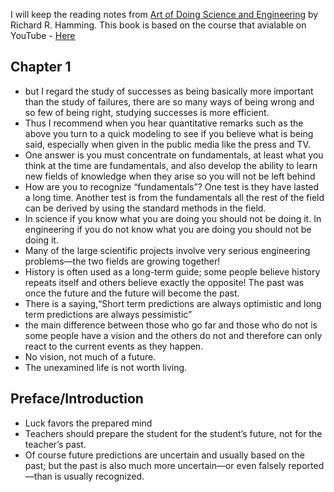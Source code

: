 I will keep the reading notes from [Art of Doing Science and Engineering](https://www.amazon.com/Art-Doing-Science-Engineering-Learning/dp/9056995006) by Richard R. Hamming. This book is based on the course that avialable on YouTube - [Here](https://www.youtube.com/playlist?list=PL2FF649D0C4407B30)

## Chapter 1
* but I regard the study of successes as being basically more important than the study of failures, there are so many ways of being wrong and so few of being right, studying successes is more efficient. 
* Thus I recommend when you hear quantitative remarks such as the above you turn to a quick modeling to see if you believe what is being said, especially when given in the public media like the press and TV.
* One answer is you must concentrate on fundamentals, at least what you think at the time are fundamentals, and also develop the ability to learn new fields of knowledge when they arise so you will not be left behind
* How are you to recognize “fundamentals”? One test is they have lasted a long time. Another test is from the fundamentals all the rest of the field can be derived by using the standard methods in the field.
* In science if you know what you are doing you should not be doing it. In engineering if you do not know what you are doing you should not be doing it.
* Many of the large scientific projects involve very serious engineering problems—the two fields are growing together!
* History is often used as a long-term guide; some people believe history repeats itself and others believe exactly the opposite! The past was once the future and the future will become the past.
* There is a saying,“Short term predictions are always optimistic and long term predictions are always pessimistic”
* the main difference between those who go far and those who do not is some people have a vision and the others do not and therefore can only react to the current events as they happen.
* No vision, not much of a future.
* The unexamined life is not worth living.

## Preface/Introduction
* Luck favors the prepared mind
* Teachers should prepare the student for the student’s future, not for the teacher’s past.
* Of course future predictions are uncertain and usually based on the past; but the past is also much more uncertain—or even falsely reported—than is usually recognized.